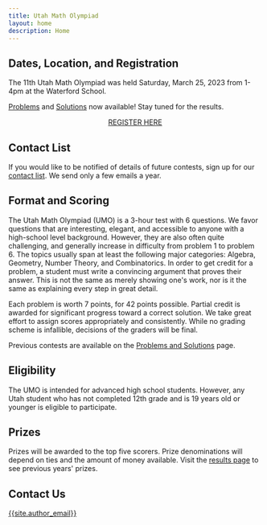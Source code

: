 ```yaml
---
title: Utah Math Olympiad
layout: home
description: Home
---
```


## Dates, Location, and Registration

The 11th Utah Math Olympiad was held Saturday, March 25, 2023 from 1-4pm at the Waterford School.

[Problems](/doc/2023UtahMathOlympiad.pdf) and [Solutions](/doc/2023UtahMathOlympiadSolutions.pdf) now available!
Stay tuned for the results.

<!-- HTML for registration link -->
<center><span>
<a class="registerlink" href="https://docs.google.com/forms/d/e/1FAIpQLSeCnoe1ILrpBIcQWzWJZFU74YVwB0BFigtMKlbW-BiVnnfQ6g/viewform?usp=sf_link">REGISTER HERE</a>
</span></center>

## Contact List

If you would like to be notified of details of future contests, sign up for our [contact list](https://forms.gle/64Ns5xXmiR6GHraJ7). We send only a few emails a year.

## Format and Scoring

The Utah Math Olympiad (UMO) is a 3-hour test with 6 questions. We favor questions that are interesting, elegant, and accessible to anyone with a high-school level background. However, they are also often quite challenging, and generally increase in difficulty from problem 1 to problem 6. The topics usually span at least the following major categories: Algebra, Geometry, Number Theory, and Combinatorics. In order to get credit for a problem, a student must write a convincing argument that proves their answer. This is not the same as merely showing one's work, nor is it the same as explaining every step in great detail.

Each problem is worth 7 points, for 42 points possible. Partial credit is awarded for significant progress toward a correct solution. We take great effort to assign scores appropriately and consistently. While no grading scheme is infallible, decisions of the graders will be final.

Previous contests are available on the [Problems and Solutions](problems) page.

## Eligibility

The UMO is intended for advanced high school students. However, any Utah student who has not completed 12th grade and is 19 years old or younger is eligible to participate.

## Prizes

Prizes will be awarded to the top five scorers. Prize denominations will depend on ties and the amount of money available. Visit the [results page](results) to see previous years' prizes.

## Contact Us

[{{site.author_email}}](mailto:{{site.author_email}})
